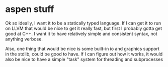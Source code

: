 # aspen stuff

Ok so ideally, I want it to be a statically typed language. If I can get it to run on LLVM that would be nice to get it really fast, but first I probably gotta get good at C++. I want it to have relatively simple and consistent syntax, not anything verbose.

Also, one thing that would be nice is some built-in io and graphics support in the stdlib, could be good to have. If I can figure out how it works, it would also be nice to have a simple "task" system for threading and subprocesses